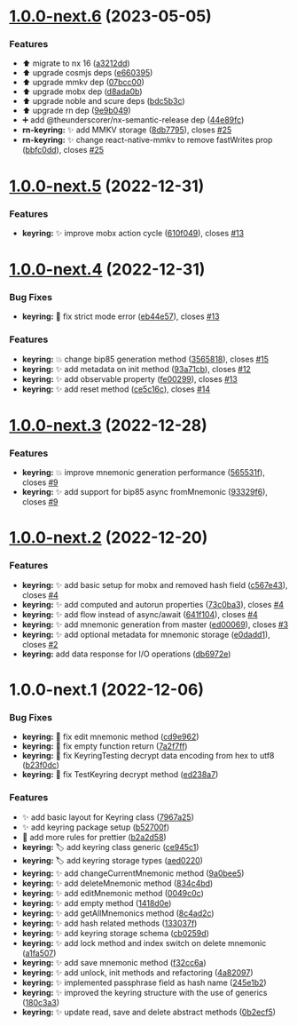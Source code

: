 # [1.0.0-next.6](https://github.com/nabla-studio/nablajs/compare/keyring-v1.0.0-next.5...keyring-v1.0.0-next.6) (2023-05-05)


### Features

* :arrow_up: migrate to nx 16 ([a3212dd](https://github.com/nabla-studio/nablajs/commit/a3212ddbe7d1a785fb8effe68ce86d7144615dc9))
* :arrow_up: upgrade cosmjs deps ([e660395](https://github.com/nabla-studio/nablajs/commit/e660395218170d6d3b9605f6cc2c6e9b0dc57a84))
* :arrow_up: upgrade mmkv dep ([07bcc00](https://github.com/nabla-studio/nablajs/commit/07bcc001e231e43935da612e5c24bd680f32de54))
* :arrow_up: upgrade mobx dep ([d8ada0b](https://github.com/nabla-studio/nablajs/commit/d8ada0b5db22841315e93b97de358087c90d9dbd))
* :arrow_up: upgrade noble and scure deps ([bdc5b3c](https://github.com/nabla-studio/nablajs/commit/bdc5b3c038e7a463b92f8f57506025d017f84f2b))
* :arrow_up: upgrade rn dep ([9e9b049](https://github.com/nabla-studio/nablajs/commit/9e9b04924f2cf726fefdd861a93f8497ac7a9705))
* :heavy_plus_sign: add @theunderscorer/nx-semantic-release dep ([44e89fc](https://github.com/nabla-studio/nablajs/commit/44e89fc78d71b5df5ae657f37d91f6ba6257e123))
* **rn-keyring:** :sparkles: add MMKV storage ([8db7795](https://github.com/nabla-studio/nablajs/commit/8db7795c789d25291fc331b64f6e78be852df861)), closes [#25](https://github.com/nabla-studio/nablajs/issues/25)
* **rn-keyring:** :sparkles: change react-native-mmkv to remove fastWrites prop ([bbfc0dd](https://github.com/nabla-studio/nablajs/commit/bbfc0dd75dde753af3aee323d87e67d906bf60ba)), closes [#25](https://github.com/nabla-studio/nablajs/issues/25)

# [1.0.0-next.5](https://github.com/nabla-studio/nablajs/compare/keyring-v1.0.0-next.4...keyring-v1.0.0-next.5) (2022-12-31)


### Features

* **keyring:** :sparkles: improve mobx action cycle ([610f049](https://github.com/nabla-studio/nablajs/commit/610f04975bf49cb876726b7ae61072035668b168)), closes [#13](https://github.com/nabla-studio/nablajs/issues/13)

# [1.0.0-next.4](https://github.com/nabla-studio/nablajs/compare/keyring-v1.0.0-next.3...keyring-v1.0.0-next.4) (2022-12-31)


### Bug Fixes

* **keyring:** :bug: fix strict mode error ([eb44e57](https://github.com/nabla-studio/nablajs/commit/eb44e578160dea67056fe264c9386af47cdabb2d)), closes [#13](https://github.com/nabla-studio/nablajs/issues/13)


### Features

* **keyring:** :boom: change bip85 generation method ([3565818](https://github.com/nabla-studio/nablajs/commit/35658184237c5e9fe50bcc599d234da80f868ae6)), closes [#15](https://github.com/nabla-studio/nablajs/issues/15)
* **keyring:** :sparkles: add metadata on init method ([93a71cb](https://github.com/nabla-studio/nablajs/commit/93a71cb3baf0a517109a4808548267117d249b89)), closes [#12](https://github.com/nabla-studio/nablajs/issues/12)
* **keyring:** :sparkles: add observable property ([fe00299](https://github.com/nabla-studio/nablajs/commit/fe0029903b1f4e9719a09fabd04b7c98a1464644)), closes [#13](https://github.com/nabla-studio/nablajs/issues/13)
* **keyring:** :sparkles: add reset method ([ce5c16c](https://github.com/nabla-studio/nablajs/commit/ce5c16c058033788fb192eabded7730ac6dbeba6)), closes [#14](https://github.com/nabla-studio/nablajs/issues/14)

# [1.0.0-next.3](https://github.com/nabla-studio/nablajs/compare/keyring-v1.0.0-next.2...keyring-v1.0.0-next.3) (2022-12-28)


### Features

* **keyring:** :boom: improve mnemonic generation performance ([565531f](https://github.com/nabla-studio/nablajs/commit/565531fb46b4bcf83f5e7937d42a87673def44fa)), closes [#9](https://github.com/nabla-studio/nablajs/issues/9)
* **keyring:** :sparkles: add support for bip85 async fromMnemonic ([93329f6](https://github.com/nabla-studio/nablajs/commit/93329f62df120832b6a07749835837faff824ad0)), closes [#9](https://github.com/nabla-studio/nablajs/issues/9)

# [1.0.0-next.2](https://github.com/nabla-studio/nablajs/compare/keyring-v1.0.0-next.1...keyring-v1.0.0-next.2) (2022-12-20)


### Features

* **keyring:** :sparkles: add basic setup for mobx and removed hash field ([c567e43](https://github.com/nabla-studio/nablajs/commit/c567e43b42437b8e33bd3e301562661e1c32101e)), closes [#4](https://github.com/nabla-studio/nablajs/issues/4)
* **keyring:** :sparkles: add computed and autorun properties ([73c0ba3](https://github.com/nabla-studio/nablajs/commit/73c0ba3850398c1aa7fe8e81619799fcf83a2d5a)), closes [#4](https://github.com/nabla-studio/nablajs/issues/4)
* **keyring:** :sparkles: add flow instead of async/await ([641f104](https://github.com/nabla-studio/nablajs/commit/641f1048bb51acc486cb3e7a12363bb9651ee5a6)), closes [#4](https://github.com/nabla-studio/nablajs/issues/4)
* **keyring:** :sparkles: add mnemonic generation from master ([ed00069](https://github.com/nabla-studio/nablajs/commit/ed000693071679ccb794263b9aff56ec00ff498a)), closes [#3](https://github.com/nabla-studio/nablajs/issues/3)
* **keyring:** :sparkles: add optional metadata for mnemonic storage ([e0dadd1](https://github.com/nabla-studio/nablajs/commit/e0dadd13248f515a257d03203ea3fb7a8fcc10b0)), closes [#2](https://github.com/nabla-studio/nablajs/issues/2)
* **keyring:** add data response for I/O operations ([db6972e](https://github.com/nabla-studio/nablajs/commit/db6972eb9f0358640b20187dff44ac5e8ed0d25d))

# 1.0.0-next.1 (2022-12-06)


### Bug Fixes

* **keyring:** :bug: fix edit mnemonic method ([cd9e962](https://github.com/nabla-studio/nablajs/commit/cd9e9627b47404f206fc3a6a6fc82ca0c684ccec))
* **keyring:** :bug: fix empty function return ([7a2f7ff](https://github.com/nabla-studio/nablajs/commit/7a2f7ff723a5b7ca8a4fca5265bc4734ef80466e))
* **keyring:** :bug: fix KeyringTesting decrypt data encoding from hex to utf8 ([b23f0dc](https://github.com/nabla-studio/nablajs/commit/b23f0dc71cdfe8c876fc7bb89edca1354f0c6589))
* **keyring:** :bug: fix TestKeyring decrypt method ([ed238a7](https://github.com/nabla-studio/nablajs/commit/ed238a76ebcab5cc5148876c2e6e9b0b2d176c5b))


### Features

* :sparkles: add basic layout for Keyring class ([7967a25](https://github.com/nabla-studio/nablajs/commit/7967a25f3e5a3ac8b12c35fbf1997555bcc704fe))
* :sparkles: add keyring package setup ([b52700f](https://github.com/nabla-studio/nablajs/commit/b52700f8c5eddabcdfa2bd6744b78a0d3dd655ad))
* :wrench: add more rules for prettier ([b2a2d58](https://github.com/nabla-studio/nablajs/commit/b2a2d582fbd69c3534583cccdd820625418c968a))
* **keyring:** :label: add keyring class generic ([ce945c1](https://github.com/nabla-studio/nablajs/commit/ce945c158e206d1481d18d382d2b1624714e7c4d))
* **keyring:** :label: add keyring storage types ([aed0220](https://github.com/nabla-studio/nablajs/commit/aed02200108503dea8d88c7055fb6bbfcc639c12))
* **keyring:** :sparkles: add changeCurrentMnemonic method ([9a0bee5](https://github.com/nabla-studio/nablajs/commit/9a0bee53da1b476972fa8acecf5d51981239e037))
* **keyring:** :sparkles: add deleteMnemonic method ([834c4bd](https://github.com/nabla-studio/nablajs/commit/834c4bd267828eddf39b73be9fc8185ac3c57799))
* **keyring:** :sparkles: add editMnemonic method ([0049c0c](https://github.com/nabla-studio/nablajs/commit/0049c0c252ebef9622cc0f9d2c17e4c955927fae))
* **keyring:** :sparkles: add empty method ([1418d0e](https://github.com/nabla-studio/nablajs/commit/1418d0ecb865304a321499cf52d68e05cbab2b73))
* **keyring:** :sparkles: add getAllMnemonics method ([8c4ad2c](https://github.com/nabla-studio/nablajs/commit/8c4ad2cb577c3d7f3e52f043dd61696c6db7543e))
* **keyring:** :sparkles: add hash related methods ([133037f](https://github.com/nabla-studio/nablajs/commit/133037f543e8536fd295f9e5d477c44d56c77e3a))
* **keyring:** :sparkles: add keyring storage schema ([cb0259d](https://github.com/nabla-studio/nablajs/commit/cb0259df175f16803626de251b31124c3f07d467))
* **keyring:** :sparkles: add lock method and index switch on delete mnemonic ([a1fa507](https://github.com/nabla-studio/nablajs/commit/a1fa50776f3be8ac772a4fcde287fc3ee11ca9b0))
* **keyring:** :sparkles: add save mnemonic method ([f32cc6a](https://github.com/nabla-studio/nablajs/commit/f32cc6a4b2787fde8a292353846a37060487f39d))
* **keyring:** :sparkles: add unlock, init methods and refactoring ([4a82097](https://github.com/nabla-studio/nablajs/commit/4a8209747b91cb45d8d8acd4d04ef6ba987078cd))
* **keyring:** :sparkles: implemented passphrase field as hash name ([245e1b2](https://github.com/nabla-studio/nablajs/commit/245e1b2d142ad1ba8438a3ba5fc79497e94bc1ba))
* **keyring:** :sparkles: improved the keyring structure with the use of generics ([180c3a3](https://github.com/nabla-studio/nablajs/commit/180c3a344042b5f6d840036bb49ff070ec45600c))
* **keyring:** :sparkles: update read, save and delete abstract methods ([0b2ecf5](https://github.com/nabla-studio/nablajs/commit/0b2ecf5efcdf5eaffd6287a2401a37b217e9cc19))
